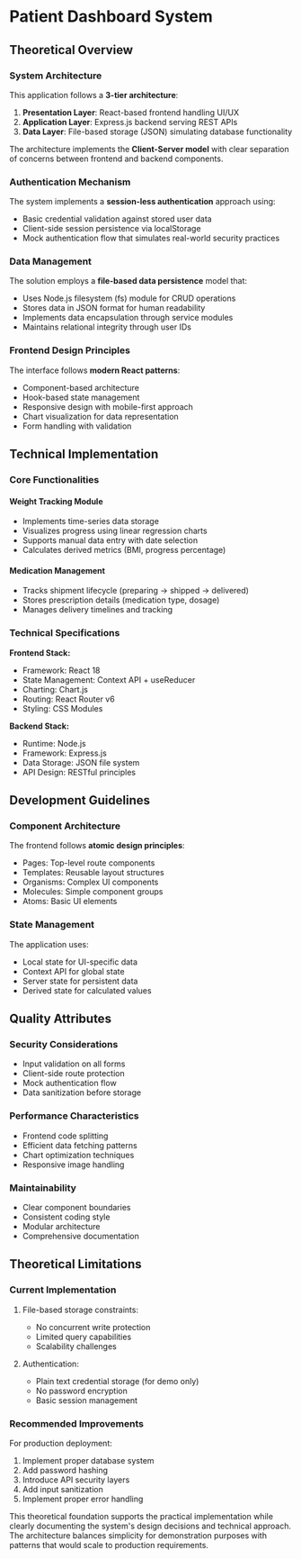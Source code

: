 # Patient Dashboard System

## Theoretical Overview

### System Architecture
This application follows a **3-tier architecture**:
1. **Presentation Layer**: React-based frontend handling UI/UX
2. **Application Layer**: Express.js backend serving REST APIs
3. **Data Layer**: File-based storage (JSON) simulating database functionality

The architecture implements the **Client-Server model** with clear separation of concerns between frontend and backend components.

### Authentication Mechanism
The system implements a **session-less authentication** approach using:
- Basic credential validation against stored user data
- Client-side session persistence via localStorage
- Mock authentication flow that simulates real-world security practices

### Data Management
The solution employs a **file-based data persistence** model that:
- Uses Node.js filesystem (fs) module for CRUD operations
- Stores data in JSON format for human readability
- Implements data encapsulation through service modules
- Maintains relational integrity through user IDs

### Frontend Design Principles
The interface follows **modern React patterns**:
- Component-based architecture
- Hook-based state management
- Responsive design with mobile-first approach
- Chart visualization for data representation
- Form handling with validation

## Technical Implementation

### Core Functionalities

#### Weight Tracking Module
- Implements time-series data storage
- Visualizes progress using linear regression charts
- Supports manual data entry with date selection
- Calculates derived metrics (BMI, progress percentage)

#### Medication Management
- Tracks shipment lifecycle (preparing → shipped → delivered)
- Stores prescription details (medication type, dosage)
- Manages delivery timelines and tracking

### Technical Specifications

**Frontend Stack:**
- Framework: React 18
- State Management: Context API + useReducer
- Charting: Chart.js
- Routing: React Router v6
- Styling: CSS Modules

**Backend Stack:**
- Runtime: Node.js
- Framework: Express.js
- Data Storage: JSON file system
- API Design: RESTful principles

## Development Guidelines

### Component Architecture
The frontend follows **atomic design principles**:
- Pages: Top-level route components
- Templates: Reusable layout structures
- Organisms: Complex UI components
- Molecules: Simple component groups
- Atoms: Basic UI elements

### State Management
The application uses:
- Local state for UI-specific data
- Context API for global state
- Server state for persistent data
- Derived state for calculated values

## Quality Attributes

### Security Considerations
- Input validation on all forms
- Client-side route protection
- Mock authentication flow
- Data sanitization before storage

### Performance Characteristics
- Frontend code splitting
- Efficient data fetching patterns
- Chart optimization techniques
- Responsive image handling

### Maintainability
- Clear component boundaries
- Consistent coding style
- Modular architecture
- Comprehensive documentation

## Theoretical Limitations

### Current Implementation
1. File-based storage constraints:
   - No concurrent write protection
   - Limited query capabilities
   - Scalability challenges

2. Authentication:
   - Plain text credential storage (for demo only)
   - No password encryption
   - Basic session management

### Recommended Improvements
For production deployment:
1. Implement proper database system
2. Add password hashing
3. Introduce API security layers
4. Add input sanitization
5. Implement proper error handling

This theoretical foundation supports the practical implementation while clearly documenting the system's design decisions and technical approach. 
The architecture balances simplicity for demonstration purposes with patterns that would scale to production requirements.
